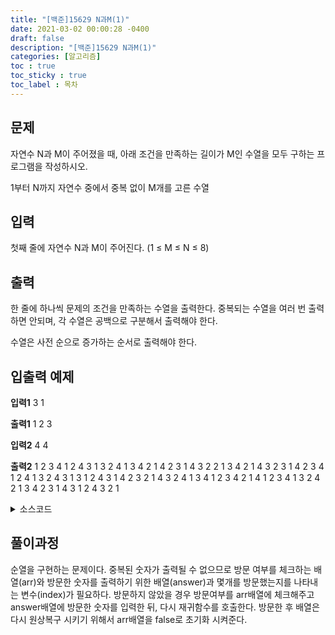 ```yaml
---
title: "[백준]15629 N과M(1)"
date: 2021-03-02 00:00:28 -0400
draft: false
description: "[백준]15629 N과M(1)"
categories: [알고리즘]
toc : true
toc_sticky : true
toc_label : 목차
---
```


## 문제

자연수 N과 M이 주어졌을 때, 아래 조건을 만족하는 길이가 M인 수열을 모두 구하는 프로그램을 작성하시오.

1부터 N까지 자연수 중에서 중복 없이 M개를 고른 수열

## 입력

첫째 줄에 자연수 N과 M이 주어진다. (1 ≤ M ≤ N ≤ 8)

## 출력

한 줄에 하나씩 문제의 조건을 만족하는 수열을 출력한다. 중복되는 수열을 여러 번 출력하면 안되며, 각 수열은 공백으로 구분해서 출력해야 한다.

수열은 사전 순으로 증가하는 순서로 출력해야 한다.

## 입출력 예제
**입력1**
3 1

**출력1**
1
2
3

**입력2**
4 4

**출력2**
1 2 3 4
1 2 4 3
1 3 2 4
1 3 4 2
1 4 2 3
1 4 3 2
2 1 3 4
2 1 4 3
2 3 1 4
2 3 4 1
2 4 1 3
2 4 3 1
3 1 2 4
3 1 4 2
3 2 1 4
3 2 4 1
3 4 1 2
3 4 2 1
4 1 2 3
4 1 3 2
4 2 1 3
4 2 3 1
4 3 1 2
4 3 2 1

<details>
<summary>소스코드</summary>
<div markdown="1">

```java

import java.util.Scanner;

public class Main {

	public static void main(String[] args) {
		Scanner scan = new Scanner(System.in);
		int n = scan.nextInt();
		int k = scan.nextInt();
		boolean arr[] = new boolean[n];
		int answer[] = new int[k];
		
		recur(arr,answer,0);
	}
	
	public static void recur(boolean arr[],int answer[], int index) {
		if(index==answer.length){
			for(int i=0;i<answer.length;i++) {
				System.out.print(answer[i]+" ");
			}
			System.out.println();
		}else {
			for(int i=0;i<arr.length;i++) {
				if(!arr[i]) {
					arr[i]=true;
					answer[index]=i+1;
					recur(arr,answer,index+1);
					arr[i]=false;
				}
			}
		}
	}
}

```
</div>
</details>

## 풀이과정
순열을 구현하는 문제이다.
중복된 숫자가 출력될 수 없으므로 방문 여부를 체크하는 배열(arr)와 방문한 숫자를 출력하기 위한 배열(answer)과 몇개를 방문했는지를 나타내는 변수(index)가 필요하다. 방문하지 않았을 경우 방문여부를 arr배열에 체크해주고 answer배열에 방문한 숫자를 입력한 뒤, 다시 재귀함수를 호출한다. 방문한 후 배열은 다시 원상복구 시키기 위해서 arr배열을 false로 초기화 시켜준다.
